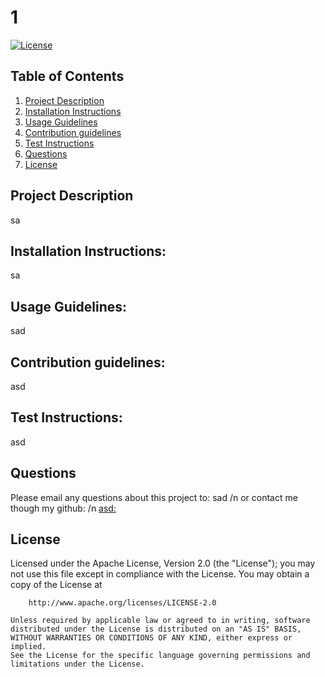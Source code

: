 # 1

[![License](https://img.shields.io/badge/License-Apache_2.0-blue.svg)](https://opensource.org/licenses/Apache-2.0)
    

## Table of Contents
1. [Project Description](#project-description)
1. [Installation Instructions](#install)
1. [Usage Guidelines](#usage)
1. [Contribution guidelines](#contribute)
1. [Test Instructions](#test)
1. [Questions](#questions)
1. [License](#licence)

## Project Description <a name="project-description"></a>
sa

## Installation Instructions: <a name="install"></a>
sa

## Usage Guidelines: <a name="usage"></a>
sad

## Contribution guidelines: <a name="contribute"></a>
asd

## Test Instructions: <a name="test"></a>
asd

## Questions <a name="questions"></a>
Please email any questions about this project to: sad
/n or contact me though my github: 
/n [asd:](https://github.com/asd)

## License <a name="licence"></a>
Licensed under the Apache License, Version 2.0 (the "License");
    you may not use this file except in compliance with the License.
    You may obtain a copy of the License at
    
        http://www.apache.org/licenses/LICENSE-2.0
    
    Unless required by applicable law or agreed to in writing, software
    distributed under the License is distributed on an "AS IS" BASIS,
    WITHOUT WARRANTIES OR CONDITIONS OF ANY KIND, either express or implied.
    See the License for the specific language governing permissions and
    limitations under the License.
    

